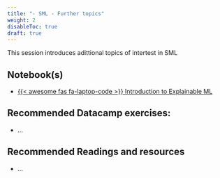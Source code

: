 ```yaml
---
title: "- SML - Further topics"
weight: 2
disableToc: true
draft: true
---
```



This session introduces adittional topics of intertest in SML

## Notebook(s)

-   [{{< awesome fas fa-laptop-code >}} Introduction to Explainable ML](https://colab.research.google.com/github/aaubs/ds-master/blob/main/notebooks/M1-sml-further-topics.ipynb)

## Recommended Datacamp exercises:

-   ...

## Recommended Readings and resources

-   ...



